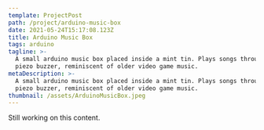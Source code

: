 ```yaml
---
template: ProjectPost
path: /project/arduino-music-box
date: 2021-05-24T15:17:08.123Z
title: Arduino Music Box
tags: arduino
tagline: >-
  A small arduino music box placed inside a mint tin. Plays songs through a
  piezo buzzer, reminiscent of older video game music. 
metaDescription: >-
  A small arduino music box placed inside a mint tin. Plays songs through a
  piezo buzzer, reminiscent of older video game music. 
thumbnail: /assets/ArduinoMusicBox.jpeg
---
```

Still working on this content.

